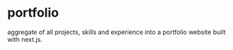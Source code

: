 # portfolio
aggregate of all projects, skills and experience into a portfolio website built with next.js. 

